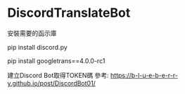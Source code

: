 # DiscordTranslateBot

安裝需要的函示庫

pip install discord.py

pip install googletrans==4.0.0-rc1

建立Discord Bot取得TOKEN碼
參考:
https://b-l-u-e-b-e-r-r-y.github.io/post/DiscordBot01/
